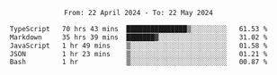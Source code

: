 <div align="center">
<p style="text-align: center;">
<!--START_SECTION:waka-->

```txt
From: 22 April 2024 - To: 22 May 2024

TypeScript   70 hrs 43 mins  ███████████████▒░░░░░░░░░   61.53 %
Markdown     35 hrs 39 mins  ███████▓░░░░░░░░░░░░░░░░░   31.02 %
JavaScript   1 hr 49 mins    ▒░░░░░░░░░░░░░░░░░░░░░░░░   01.58 %
JSON         1 hr 23 mins    ▒░░░░░░░░░░░░░░░░░░░░░░░░   01.21 %
Bash         1 hr            ▒░░░░░░░░░░░░░░░░░░░░░░░░   00.87 %
```

<!--END_SECTION:waka-->
</p>
</div>
